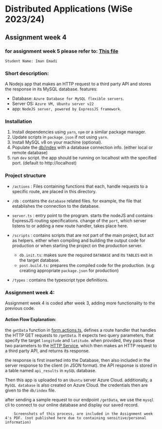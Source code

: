# Distributed Applications (WiSe 2023/24)

## Assignment week 4

### for assignment week 5 please refer to: [This file](./week5.md)

`Student Name: Iman Emadi`

### Short description:

A Nodejs app that makes an HTTP request to a third party API and stores the response in its MySQL database.
features:

- Database: `Azure Database for MySQL flexible servers`.
- Server OS: `Azure VM, Ubuntu server v22`
- app: `NodeJS server, powered by ExpressJS framework`.

### Installation

1. Install dependencies using `yarn`, `npm` or a similar package manager.
1. Update scripts in `package.json` if not using `yarn`.
1. Install MySQL v8 on your machine (optional).
1. Populate the [db/index](./src/db/index.ts) with a database connection info. (either local or remote database)
1. run `dev` script. the app should be running on localhost with the specified port. (default to http://localhost)

### Project structure

- `/actions` : Files containing functions that each, handle requests to a specific route, are placed in this directory.
- `/db` : contains the `database` related files. for example, the file that establishes the connection to the database.
- `server.ts` : entry point to the program. starts the nodeJS and contains ExpressJS routing specifications.
  change of the `port`, which server listens to or adding a new route handler, takes place here.

- `/scripts` : contains scripts that are not part of the main project, but act as helpers. either when compiling and building the output code for production or when starting the project on the production server.
  - `db.init.ts`: makes sure the required `DATABASE` and its `TABLES` exit in the target database.
  - `post.build.ts`: prepares the compiled code for the production. (e.g: creating appropriate `package.json` for production)
- `/types` : contains the typescript type definitions.

### Assignment week 4:

Assignment week 4 is coded after week 3, adding more functionality to the previous code.

#### Action Flow Explanation:

the `getData` function in [form.actions.ts](./src/actions/form.actions.ts), defines a route handler that handles the HTTP GET requests to `/getData`.
It expects two query parameters, that specify the target `longitude` and `latitude`. when provided, they pass these two parameters to the [HTTP Service](./src/services/http.srv.ts), which then makes an HTTP request to a third party API, and returns its response.

the response is first inserted into the Database, then also included in the server response to the client (in JSON format).
the API response is stored in a table named `api_results` in `mySQL` database.

Then this app is uploaded to an `Ubuntu` server Azure Cloud.
additionally, a `MySQL database` is also created on Azure Cloud. the credentials then are given to the `db/index` file.

after sending a sample request to our endpoint `/getData`, we use the `mysql` cli to connect to our online database and display our saved record.

        Screenshots of this process, are included in the Assignment week 4's PDF. (not published here due to containing sensitive/personal information)

